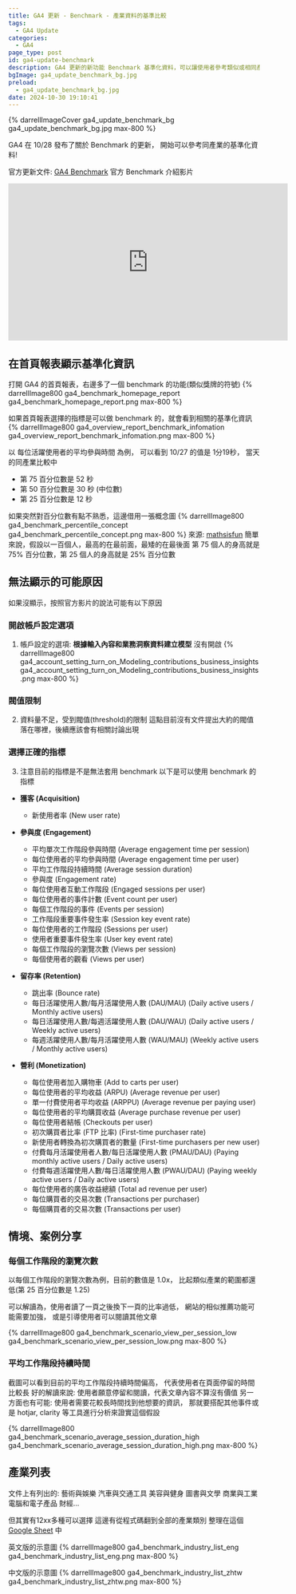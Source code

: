 ```yaml
---
title: GA4 更新 - Benchmark - 產業資料的基準比較
tags:
  - GA4 Update
categories:
  - GA4
page_type: post
id: ga4-update-benchmark
description: GA4 更新的新功能 Benchmark 基準化資料，可以讓使用者參考類似或相同產業的數值大概落在哪個範圍，並檢視自己的表現是否有接近整體表現
bgImage: ga4_update_benchmark_bg.jpg
preload:
  - ga4_update_benchmark_bg.jpg
date: 2024-10-30 19:10:41
---
```


{% darrellImageCover ga4_update_benchmark_bg ga4_update_benchmark_bg.jpg max-800 %}

GA4 在 10/28 發布了關於 Benchmark 的更新，
開始可以參考同產業的基準化資料!

官方更新文件: [GA4 Benchmark](https://support.google.com/analytics/answer/9164320?hl=en&sjid=767752738139809286-AP#102824)
官方 Benchmark 介紹影片

<iframe width="560" height="315" src="https://www.youtube.com/embed/BFl6aIcz8Pg?si=OoCOz3meEEC4OrTT" title="YouTube video player" frameborder="0" allow="accelerometer; autoplay; clipboard-write; encrypted-media; gyroscope; picture-in-picture; web-share" referrerpolicy="strict-origin-when-cross-origin" allowfullscreen></iframe>

## 在首頁報表顯示基準化資訊

打開 GA4 的首頁報表，右邊多了一個 benchmark 的功能(類似獎牌的符號)
{% darrellImage800 ga4_benchmark_homepage_report ga4_benchmark_homepage_report.png max-800 %}

如果首頁報表選擇的指標是可以做 benchmark 的，就會看到相關的基準化資訊
{% darrellImage800 ga4_overview_report_benchmark_infomation ga4_overview_report_benchmark_infomation.png max-800 %}

以 每位活躍使用者的平均參與時間 為例，
可以看到 10/27 的值是 1分19秒，
當天的同產業比較中
- 第 75 百分位數是 52 秒
- 第 50 百分位數是 30 秒 (中位數)
- 第 25 百分位數是 12 秒

如果突然對百分位數有點不熟悉，這邊借用一張概念圖
{% darrellImage800 ga4_benchmark_percentile_concept ga4_benchmark_percentile_concept.png max-800 %}
來源: [mathsisfun](https://www.mathsisfun.com/data/percentiles.html)
簡單來說，假設以一百個人，最高的在最前面，最矮的在最後面
第 75 個人的身高就是 75% 百分位數，第 25 個人的身高就是 25% 百分位數

## 無法顯示的可能原因

如果沒顯示，按照官方影片的說法可能有以下原因

### 開啟帳戶設定選項
1. 帳戶設定的選項: **根據輸入內容和業務洞察資料建立模型** 沒有開啟
{% darrellImage800 ga4_account_setting_turn_on_Modeling_contributions_business_insights ga4_account_setting_turn_on_Modeling_contributions_business_insights.png max-800 %}

### 閥值限制
2. 資料量不足，受到閥值(threshold)的限制
這點目前沒有文件提出大約的閥值落在哪裡，後續應該會有相關討論出現

### 選擇正確的指標
3. 注意目前的指標是不是無法套用 benchmark
以下是可以使用 benchmark 的指標

- **獲客 (Acquisition)**
  - 新使用者率 (New user rate)

- **參與度 (Engagement)**
  - 平均單次工作階段參與時間 (Average engagement time per session)
  - 每位使用者的平均參與時間 (Average engagement time per user)
  - 平均工作階段持續時間 (Average session duration)
  - 參與度 (Engagement rate)
  - 每位使用者互動工作階段 (Engaged sessions per user)
  - 每位使用者的事件計數 (Event count per user)
  - 每個工作階段的事件 (Events per session)
  - 工作階段重要事件發生率 (Session key event rate)
  - 每位使用者的工作階段 (Sessions per user)
  - 使用者重要事件發生率 (User key event rate)
  - 每個工作階段的瀏覽次數 (Views per session)
  - 每個使用者的觀看 (Views per user)

- **留存率 (Retention)**
  - 跳出率 (Bounce rate)
  - 每日活躍使用人數/每月活躍使用人數 (DAU/MAU) (Daily active users / Monthly active users)
  - 每日活躍使用人數/每週活躍使用人數 (DAU/WAU) (Daily active users / Weekly active users)
  - 每週活躍使用人數/每月活躍使用人數 (WAU/MAU) (Weekly active users / Monthly active users)

- **營利 (Monetization)**
  - 每位使用者加入購物車 (Add to carts per user)
  - 每位使用者的平均收益 (ARPU) (Average revenue per user)
  - 單一付費使用者平均收益 (ARPPU) (Average revenue per paying user)
  - 每位使用者的平均購買收益 (Average purchase revenue per user)
  - 每位使用者結帳 (Checkouts per user)
  - 初次購買者比率 (FTP 比率) (First-time purchaser rate)
  - 新使用者轉換為初次購買者的數量 (First-time purchasers per new user)
  - 付費每月活躍使用者人數/每日活躍使用人數 (PMAU/DAU) (Paying monthly active users / Daily active users)
  - 付費每週活躍使用人數/每日活躍使用人數 (PWAU/DAU) (Paying weekly active users / Daily active users)
  - 每位使用者的廣告收益總額 (Total ad revenue per user)
  - 每位購買者的交易次數 (Transactions per purchaser)
  - 每個購買者的交易次數 (Transactions per user)

## 情境、案例分享

### 每個工作階段的瀏覽次數

以每個工作階段的瀏覽次數為例，目前的數值是 1.0x，
比起類似產業的範圍都還低(第 25 百分位數是 1.25)

可以解讀為，使用者讀了一頁之後換下一頁的比率過低，
網站的相似推薦功能可能需要加強，
或是引導使用者可以閱讀其他文章

{% darrellImage800 ga4_benchmark_scenario_view_per_session_low ga4_benchmark_scenario_view_per_session_low.png max-800 %}

### 平均工作階段持續時間 

截圖可以看到目前的平均工作階段持續時間偏高，
代表使用者在頁面停留的時間比較長
好的解讀來說: 使用者願意停留和閱讀，代表文章內容不算沒有價值
另一方面也有可能: 使用者需要花較長時間找到他想要的資訊，
那就要搭配其他事件或是 hotjar, clarity 等工具進行分析來證實這個假設

{% darrellImage800 ga4_benchmark_scenario_average_session_duration_high ga4_benchmark_scenario_average_session_duration_high.png max-800 %} 

## 產業列表

文件上有列出的:
藝術與娛樂
汽車與交通工具
美容與健身
圖書與文學
商業與工業
電腦和電子產品
財經...

但其實有12xx多種可以選擇
這邊有從程式碼翻到全部的產業類別
整理在這個 [Google Sheet](https://docs.google.com/spreadsheets/d/19BYRjiz44r8EXWjS9ikQ7EHw6kRAlZLAL8fei6J08NM/edit?usp=sharing) 中

英文版的示意圖
{% darrellImage800 ga4_benchmark_industry_list_eng ga4_benchmark_industry_list_eng.png max-800 %}

中文版的示意圖
{% darrellImage800 ga4_benchmark_industry_list_zhtw ga4_benchmark_industry_list_zhtw.png max-800 %}
